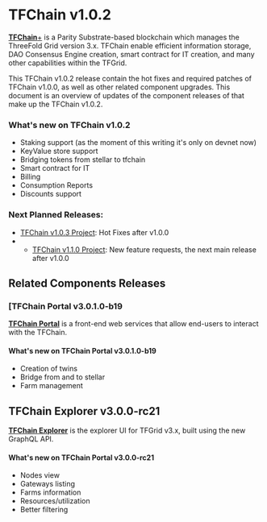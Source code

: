 # TFChain v1.0.2

[**TFChain**+](https://library.threefold.me/info/threefold#/tfchain) is a Parity Substrate-based blockchain which manages the ThreeFold Grid version 3.x. TFChain enable efficient information storage, DAO Consensus Engine creation, smart contract for IT creation, and many other capabilities within the TFGrid. 

This TFChain v1.0.2 release contain the hot fixes and required patches of TFChain v1.0.0, as well as other related component upgrades. This document is an overview of updates of the component releases of that make up the TFChain v1.0.2.

### What's new on TFChain v1.0.2

- Staking support (as the moment of this writing it's only on devnet now)
- KeyValue store support
- Bridging tokens from stellar to tfchain
- Smart contract for IT 
- Billing 
- Consumption Reports
- Discounts support

### Next Planned Releases:
- [TFChain v1.0.3 Project](https://github.com/threefoldtech/tfchain/projects/4): Hot Fixes after v1.0.0
- - [TFChain v1.1.0 Project](https://github.com/threefoldtech/tfchain/projects/2): New feature requests, the next main release after v1.0.0

## Related Components Releases

### [TFChain Portal v3.0.1.0-b19 

[**TFChain Portal**](https://github.com/threefoldtech/tfchain_portal) is a front-end web services that allow end-users to interact with the TFChain.

#### What's new on TFChain Portal v3.0.1.0-b19 
- Creation of twins
- Bridge from and to stellar
- Farm management
 

## TFChain Explorer v3.0.0-rc21

[**TFChain Explorer**](https://github.com/threefoldtech/tfchain_explorer) is the explorer UI for TFGrid v3.x, built using the new GraphQL API.

#### What's new on TFChain Portal v3.0.0-rc21

- Nodes view
- Gateways listing
- Farms information
- Resources/utilization
- Better filtering
